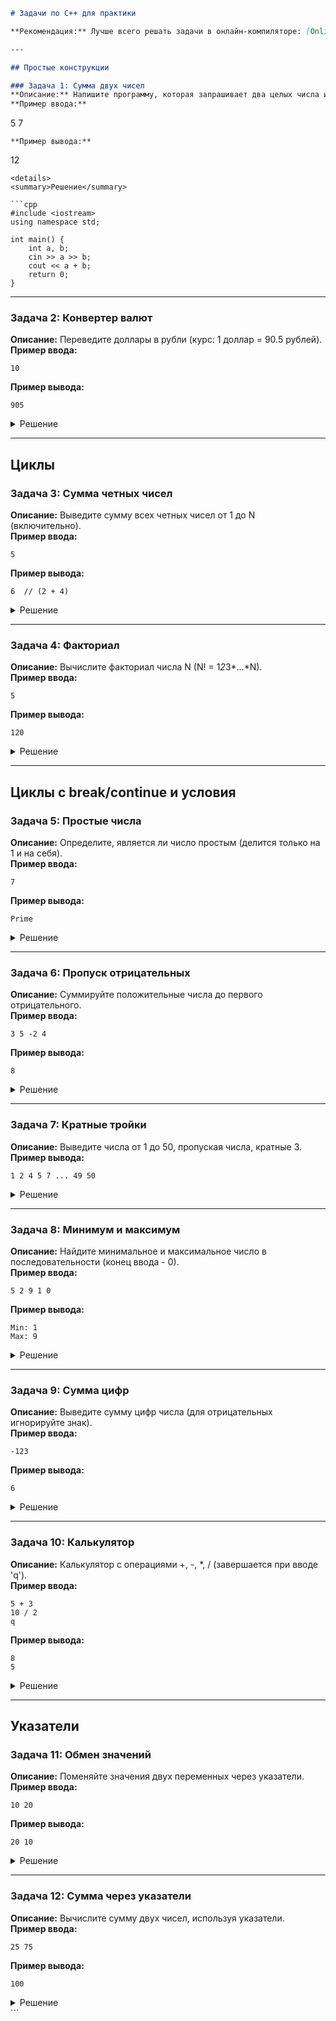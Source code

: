 

```markdown
# Задачи по C++ для практики

**Рекомендация:** Лучше всего решать задачи в онлайн-компиляторе: [OnlineGDB C++ Compiler](https://www.onlinegdb.com/online_c++_compiler)

---

## Простые конструкции

### Задача 1: Сумма двух чисел
**Описание:** Напишите программу, которая запрашивает два целых числа и выводит их сумму.  
**Пример ввода:**  
```
5
7
```
**Пример вывода:**  
```
12
```
<details>
<summary>Решение</summary>

```cpp
#include <iostream>
using namespace std;

int main() {
    int a, b;
    cin >> a >> b;
    cout << a + b;
    return 0;
}
```
</details>

---

### Задача 2: Конвертер валют
**Описание:** Переведите доллары в рубли (курс: 1 доллар = 90.5 рублей).  
**Пример ввода:**  
```
10
```
**Пример вывода:**  
```
905
```
<details>
<summary>Решение</summary>

```cpp
#include <iostream>
using namespace std;

int main() {
    double dollars;
    cin >> dollars;
    cout << dollars * 90.5;
    return 0;
}
```
</details>

---

## Циклы

### Задача 3: Сумма четных чисел
**Описание:** Выведите сумму всех четных чисел от 1 до N (включительно).  
**Пример ввода:**  
```
5
```
**Пример вывода:**  
```
6  // (2 + 4)
```
<details>
<summary>Решение</summary>

```cpp
#include <iostream>
using namespace std;

int main() {
    int n, sum = 0;
    cin >> n;
    for(int i = 1; i <= n; i++) {
        if(i % 2 == 0) {
            sum += i;
        }
    }
    cout << sum;
    return 0;
}
```
</details>

---

### Задача 4: Факториал
**Описание:** Вычислите факториал числа N (N! = 1*2*3*...*N).  
**Пример ввода:**  
```
5
```
**Пример вывода:**  
```
120
```
<details>
<summary>Решение</summary>

```cpp
#include <iostream>
using namespace std;

int main() {
    int n;
    long factorial = 1;
    cin >> n;
    
    for(int i = 1; i <= n; i++) {
        factorial *= i;
    }
    cout << factorial;
    return 0;
}
```
</details>

---

## Циклы с break/continue и условия

### Задача 5: Простые числа
**Описание:** Определите, является ли число простым (делится только на 1 и на себя).  
**Пример ввода:**  
```
7
```
**Пример вывода:**  
```
Prime
```
<details>
<summary>Решение</summary>

```cpp
#include <iostream>
using namespace std;

int main() {
    int n;
    cin >> n;
    bool isPrime = true;
    
    if(n <= 1) isPrime = false;
    for(int i = 2; i*i <= n; i++) {
        if(n % i == 0) {
            isPrime = false;
            break;
        }
    }
    
    cout << (isPrime ? "Prime" : "Not prime");
    return 0;
}
```
</details>

---

### Задача 6: Пропуск отрицательных
**Описание:** Суммируйте положительные числа до первого отрицательного.  
**Пример ввода:**  
```
3 5 -2 4
```
**Пример вывода:**  
```
8
```
<details>
<summary>Решение</summary>

```cpp
#include <iostream>
using namespace std;

int main() {
    int num, sum = 0;
    while(cin >> num) {
        if(num < 0) break;
        sum += num;
    }
    cout << sum;
    return 0;
}
```
</details>

---

### Задача 7: Кратные тройки
**Описание:** Выведите числа от 1 до 50, пропуская числа, кратные 3.  
**Пример вывода:**  
```
1 2 4 5 7 ... 49 50
```
<details>
<summary>Решение</summary>

```cpp
#include <iostream>
using namespace std;

int main() {
    for(int i = 1; i <= 50; i++) {
        if(i % 3 == 0) continue;
        cout << i << " ";
    }
    return 0;
}
```
</details>

---

### Задача 8: Минимум и максимум
**Описание:** Найдите минимальное и максимальное число в последовательности (конец ввода - 0).  
**Пример ввода:**  
```
5 2 9 1 0
```
**Пример вывода:**  
```
Min: 1
Max: 9
```
<details>
<summary>Решение</summary>

```cpp
#include <iostream>
#include <climits>
using namespace std;

int main() {
    int num, min = INT_MAX, max = INT_MIN;
    while(cin >> num && num != 0) {
        if(num < min) min = num;
        if(num > max) max = num;
    }
    cout << "Min: " << min << "\nMax: " << max;
    return 0;
}
```
</details>

---

### Задача 9: Сумма цифр
**Описание:** Выведите сумму цифр числа (для отрицательных игнорируйте знак).  
**Пример ввода:**  
```
-123
```
**Пример вывода:**  
```
6
```
<details>
<summary>Решение</summary>

```cpp
#include <iostream>
using namespace std;

int main() {
    int n, sum = 0;
    cin >> n;
    if(n < 0) n = -n;
    
    while(n > 0) {
        sum += n % 10;
        n /= 10;
    }
    cout << sum;
    return 0;
}
```
</details>

---

### Задача 10: Калькулятор
**Описание:** Калькулятор с операциями +, -, *, / (завершается при вводе 'q').  
**Пример ввода:**  
```
5 + 3
10 / 2
q
```
**Пример вывода:**  
```
8
5
```
<details>
<summary>Решение</summary>

```cpp
#include <iostream>
using namespace std;

int main() {
    char op;
    double a, b;
    
    while(cin >> a >> op) {
        if(op == 'q') break;
        cin >> b;
        
        switch(op) {
            case '+': cout << a + b; break;
            case '-': cout << a - b; break;
            case '*': cout << a * b; break;
            case '/': 
                if(b == 0) cout << "Error!";
                else cout << a / b;
                break;
            default: cout << "Invalid operator";
        }
        cout << endl;
    }
    return 0;
}
```
</details>

---

## Указатели

### Задача 11: Обмен значений
**Описание:** Поменяйте значения двух переменных через указатели.  
**Пример ввода:**  
```
10 20
```
**Пример вывода:**  
```
20 10
```
<details>
<summary>Решение</summary>

```cpp
#include <iostream>
using namespace std;

int main() {
    int a, b;
    cin >> a >> b;
    
    int *ptrA = &a, *ptrB = &b;
    int temp = *ptrA;
    *ptrA = *ptrB;
    *ptrB = temp;
    
    cout << a << " " << b;
    return 0;
}
```
</details>

---

### Задача 12: Сумма через указатели
**Описание:** Вычислите сумму двух чисел, используя указатели.  
**Пример ввода:**  
```
25 75
```
**Пример вывода:**  
```
100
```
<details>
<summary>Решение</summary>

```cpp
#include <iostream>
using namespace std;

int main() {
    int a, b;
    cin >> a >> b;
    
    int *ptrA = &a, *ptrB = &b;
    cout << *ptrA + *ptrB;
    
    return 0;
}
```
</details>
```